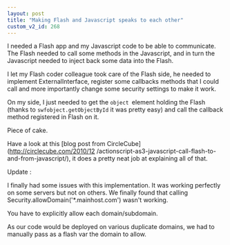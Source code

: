 ```yaml
---
layout: post
title: "Making Flash and Javascript speaks to each other"
custom_v2_id: 268
---
```


I needed a Flash app and my Javascript code to be able to communicate. The
Flash needed to call some methods in the Javascript, and in turn the
Javascript needed to inject back some data into the Flash.

I let my Flash coder colleague took care of the Flash side, he needed to
implement ExternalInterface, register some callbacks methods that I could call
and more importantly change some security settings to make it work.

On my side, I just needed to get the `object `element holding the Flash
(thanks to `swfobject.getObjectById` it was pretty easy) and call the callback
method registered in Flash on it.

Piece of cake.

Have a look at this [blog post from CircleCube](http://circlecube.com/2010/12
/actionscript-as3-javascript-call-flash-to-and-from-javascript/), it does a
pretty neat job at explaining all of that.

Update :

I finally had some issues with this implementation. It was working perfectly
on some servers but not on others. We finally found that calling
Security.allowDomain('*.mainhost.com') wasn't working.

You have to explicitly allow each domain/subdomain.

As our code would be deployed on various duplicate domains, we had to manually
pass as a flash var the domain to allow.

